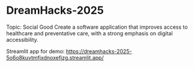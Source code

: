 # DreamHacks-2025

Topic: Social Good
Create a software application that improves access to healthcare and preventative care, with a strong emphasis on digital accessibility.

Streamlit app for demo: https://dreamhacks-2025-5o6o8kuvtmfjxdnoxefjzg.streamlit.app/
